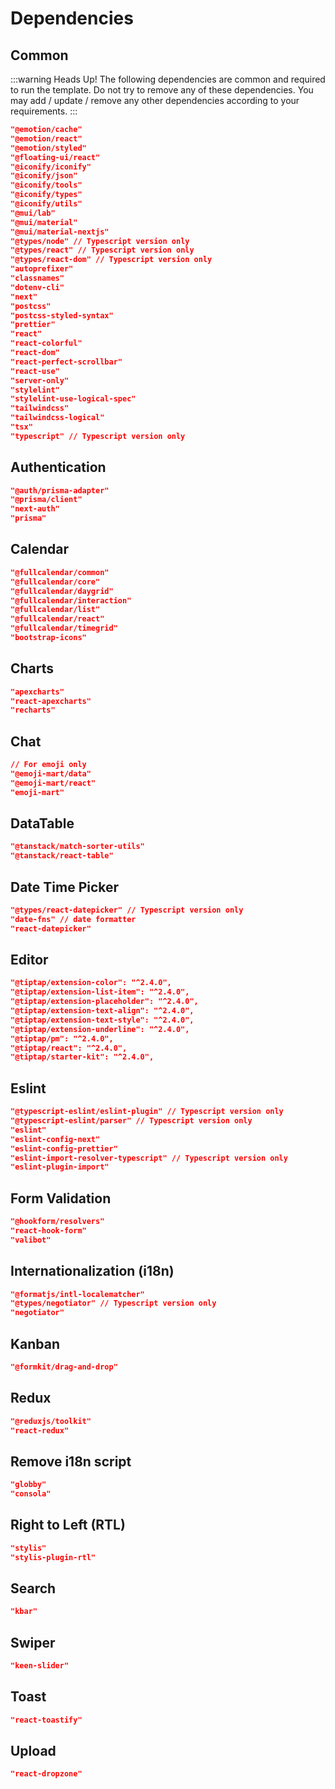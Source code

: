 # Dependencies

## Common

:::warning Heads Up!
The following dependencies are common and required to run the template. Do not try to remove any of these dependencies.
You may add / update / remove any other dependencies according to your requirements.
:::

```json
"@emotion/cache"
"@emotion/react"
"@emotion/styled"
"@floating-ui/react"
"@iconify/iconify"
"@iconify/json"
"@iconify/tools"
"@iconify/types"
"@iconify/utils"
"@mui/lab"
"@mui/material"
"@mui/material-nextjs"
"@types/node" // Typescript version only
"@types/react" // Typescript version only
"@types/react-dom" // Typescript version only
"autoprefixer"
"classnames"
"dotenv-cli"
"next"
"postcss"
"postcss-styled-syntax"
"prettier"
"react"
"react-colorful"
"react-dom"
"react-perfect-scrollbar"
"react-use"
"server-only"
"stylelint"
"stylelint-use-logical-spec"
"tailwindcss"
"tailwindcss-logical"
"tsx"
"typescript" // Typescript version only
```

## Authentication

```json
"@auth/prisma-adapter"
"@prisma/client"
"next-auth"
"prisma"
```

## Calendar

```json
"@fullcalendar/common"
"@fullcalendar/core"
"@fullcalendar/daygrid"
"@fullcalendar/interaction"
"@fullcalendar/list"
"@fullcalendar/react"
"@fullcalendar/timegrid"
"bootstrap-icons"
```

## Charts

```json
"apexcharts"
"react-apexcharts"
"recharts"
```

## Chat

```json
// For emoji only
"@emoji-mart/data"
"@emoji-mart/react"
"emoji-mart"
```

## DataTable

```json
"@tanstack/match-sorter-utils"
"@tanstack/react-table"
```

## Date Time Picker

```json
"@types/react-datepicker" // Typescript version only
"date-fns" // date formatter
"react-datepicker"
```

## Editor

```json
"@tiptap/extension-color": "^2.4.0",
"@tiptap/extension-list-item": "^2.4.0",
"@tiptap/extension-placeholder": "^2.4.0",
"@tiptap/extension-text-align": "^2.4.0",
"@tiptap/extension-text-style": "^2.4.0",
"@tiptap/extension-underline": "^2.4.0",
"@tiptap/pm": "^2.4.0",
"@tiptap/react": "^2.4.0",
"@tiptap/starter-kit": "^2.4.0",
```

## Eslint

```json
"@typescript-eslint/eslint-plugin" // Typescript version only
"@typescript-eslint/parser" // Typescript version only
"eslint"
"eslint-config-next"
"eslint-config-prettier"
"eslint-import-resolver-typescript" // Typescript version only
"eslint-plugin-import"
```

## Form Validation

```json
"@hookform/resolvers"
"react-hook-form"
"valibot"
```

## Internationalization (i18n)

```json
"@formatjs/intl-localematcher"
"@types/negotiator" // Typescript version only
"negotiator"
```

## Kanban

```json
"@formkit/drag-and-drop"
```

## Redux

```json
"@reduxjs/toolkit"
"react-redux"
```

## Remove i18n script

```json
"globby"
"consola"
```

## Right to Left (RTL)

```json
"stylis"
"stylis-plugin-rtl"
```

## Search

```json
"kbar"
```

## Swiper

```json
"keen-slider"
```

## Toast

```json
"react-toastify"
```

## Upload

```json
"react-dropzone"
```
